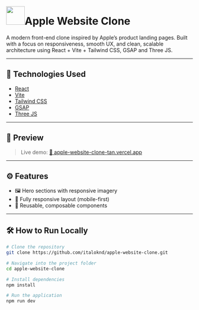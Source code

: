# <img src="[https://upload.wikimedia.org/wikipedia/commons/f/fa/Apple_logo_black.svg](https://external-preview.redd.it/ITf79KByq_PMY-6EGoapCmEO8cYc68ORP5Cc8dzLAKk.jpg?auto=webp&s=af6ae475c271a6d0efdf6a45cdefa8aabd16c4c2)" width="50"/>Apple Website Clone

A modern front-end clone inspired by Apple’s product landing pages. Built with a focus on responsiveness, smooth UX, and clean, scalable architecture using React + Vite + Tailwind CSS, GSAP and Three JS.

---

## 🚀 Technologies Used

- [React](https://react.dev/)
- [Vite](https://vitejs.dev/)
- [Tailwind CSS](https://tailwindcss.com/)
- [GSAP](https://gsap.com/)
- [Three JS](https://threejs.org/)

---

## 📸 Preview

> Live demo: [🔗 apple-website-clone-tan.vercel.app](https://apple-website-clone-tan.vercel.app)

<!--
Optional: add screenshots to /public and uncomment below

<img src="/public/screenshot-1.png" alt="Homepage preview" width="49%" />
<img src="/public/screenshot-2.png" alt="Sections preview" width="49%" />
-->

---

## ⚙️ Features

- 🖼️ Hero sections with responsive imagery
- 📱 Fully responsive layout (mobile-first)
- 🧩 Reusable, composable components

---

## 🛠 How to Run Locally

```bash
# Clone the repository
git clone https://github.com/italoknd/apple-website-clone.git

# Navigate into the project folder
cd apple-website-clone

# Install dependencies
npm install

# Run the application
npm run dev
